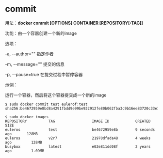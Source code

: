 # commit<a name="ZH-CN_TOPIC_0184808240"></a>

用法：**docker commit \[OPTIONS\] CONTAINER \[REPOSITORY\[:TAG\]\]**

功能：由一个容器创建一个新的image

选项：

-a, --author=""    指定作者

-m, --message=""  提交的信息

-p, --pause=true   在提交过程中暂停容器

示例：

运行一个容器，然后将这个容器提交成一个新的image

```
$ sudo docker commit test eulerof:test
sha256:be4672959e8bd8a4291fbdd9e99be932912fe80b062fba3c9b16ee83720c33e1

$ sudo docker images
REPOSITORY          TAG                 IMAGE ID            CREATED             SIZE
euleros             test                be4672959e8b        9 seconds ago       128MB
euleros             v2r7                21970dfada48        4 weeks ago         128MB
busybox             latest              e02e811dd08f        2 years ago         1.09MB
```

